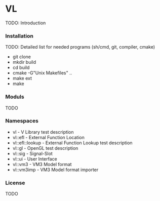 # VL

TODO: Introduction

### Installation

TODO: Detailed list for needed programs (sh/cmd, git, compiler, cmake)
- git clone
- mkdir build
- cd build
- cmake -G"Unix Makefiles" ..
- make ext
- make

### Moduls

TODO

### Namespaces

- vl - V Library
test description
- vl::efl - External Function Location
- vl::efl::lookup - External Function Lookup
test description
- vl::gl - OpenGL
test description
- vl::sig - Signal-Slot
- vl::ui - User Interface
- vl::vm3 - VM3 Model format
- vl::vm3imp - VM3 Model format importer

### License

TODO